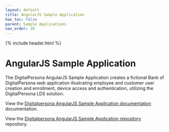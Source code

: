 ```yaml
---
layout: default
title: AngularJS Sample Application
has_toc: false
parent: Sample Applications
nav_order: 10  
---
```


{% include header.html %}
<BR>

# AngularJS Sample Application

The DigitalPersona AngularJS Sample Application creates a fictional Bank of DigitalPersona web application illustrating employee and customer user creation and enrollment, device access and authentication, utilizing the DigitalPersona LDS solution.

View the [Digitalpersona AngularJS Sample Application  documentation](https://hidglobal.github.io/digitalpersona-sample-angularjs/) documentation.

View the [Digitalpersona AngularJS Sample Application repository](https://github.com/hidglobal/digitalpersona-sample-angularjs/) repository.
